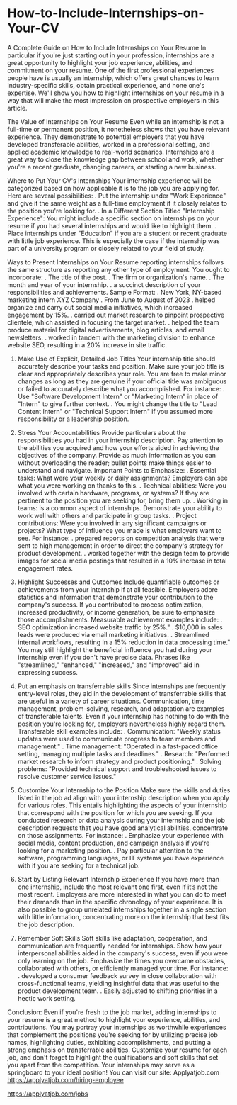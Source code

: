 # How-to-Include-Internships-on-Your-CV
A Complete Guide on How to Include Internships on Your Resume
In particular if you're just starting out in your profession, internships are a great opportunity to highlight your job experience, abilities, and commitment on your resume. One of the first professional experiences people have is usually an internship, which offers great chances to learn industry-specific skills, obtain practical experience, and hone one's expertise. We'll show you how to highlight internships on your resume in a way that will make the most impression on prospective employers in this article.

The Value of Internships on Your Resume
Even while an internship is not a full-time or permanent position, it nonetheless shows that you have relevant experience. They demonstrate to potential employers that you have developed transferable abilities, worked in a professional setting, and applied academic knowledge to real-world scenarios. Internships are a great way to close the knowledge gap between school and work, whether you're a recent graduate, changing careers, or starting a new business.

Where to Put Your CV's Internships
Your internship experience will be categorized based on how applicable it is to the job you are applying for. Here are several possibilities:
. Put the internship under "Work Experience" and give it the same weight as a full-time employment if it closely relates to the position you're looking for.
. In a Different Section Titled "Internship Experience": You might include a specific section on internships on your resume if you had several internships and would like to highlight them.
. Place internships under "Education" if you are a student or recent graduate with little job experience. This is especially the case if the internship was part of a university program or closely related to your field of study.

Ways to Present Internships on Your Resume
reporting internships follows the same structure as reporting any other type of employment. You ought to incorporate:
. The title of the post.
. The firm or organization's name.
. The month and year of your internship.
. a succinct description of your responsibilities and achievements.
Sample Format:
. New York, NY-based marketing intern XYZ Company
. From June to August of 2023
. helped organize and carry out social media initiatives, which increased engagement by 15%.
. carried out market research to pinpoint prospective clientele, which assisted in focusing the target market.
. helped the team produce material for digital advertisements, blog articles, and email newsletters.
. worked in tandem with the marketing division to enhance website SEO, resulting in a 20% increase in site traffic.

1. Make Use of Explicit, Detailed Job Titles
Your internship title should accurately describe your tasks and position. Make sure your job title is clear and appropriately describes your role. You are free to make minor changes as long as they are genuine if your official title was ambiguous or failed to accurately describe what you accomplished.
For instance:
. Use "Software Development Intern" or "Marketing Intern" in place of "Intern" to give further context.
. You might change the title to "Lead Content Intern" or "Technical Support Intern" if you assumed more responsibility or a leadership position.

2. Stress Your Accountabilities
Provide particulars about the responsibilities you had in your internship description. Pay attention to the abilities you acquired and how your efforts aided in achieving the objectives of the company. Provide as much information as you can without overloading the reader; bullet points make things easier to understand and navigate.
Important Points to Emphasize:
. Essential tasks: What were your weekly or daily assignments? Employers can see what you were working on thanks to this.
. Technical abilities: Were you involved with certain hardware, programs, or systems? If they are pertinent to the position you are seeking for, bring them up.
. Working in teams: is a common aspect of internships. Demonstrate your ability to work well with others and participate in group tasks.
. Project contributions: Were you involved in any significant campaigns or projects? What type of influence you made is what employers want to see.
For instance:
. prepared reports on competition analysis that were sent to high management in order to direct the company's strategy for product development.
. worked together with the design team to provide images for social media postings that resulted in a 10% increase in total engagement rates.

3. Highlight Successes and Outcomes
Include quantifiable outcomes or achievements from your internship if at all feasible. Employers adore statistics and information that demonstrate your contribution to the company's success. If you contributed to process optimization, increased productivity, or income generation, be sure to emphasize those accomplishments.
Measurable achievement examples include:
. SEO optimization increased website traffic by 25%."
. $10,000 in sales leads were produced via email marketing initiatives.
. Streamlined internal workflows, resulting in a 15% reduction in data processing time."
You may still highlight the beneficial influence you had during your internship even if you don't have precise data. Phrases like "streamlined," "enhanced," "increased," and "improved" aid in expressing success.

4. Put an emphasis on transferrable skills
Since internships are frequently entry-level roles, they aid in the development of transferrable skills that are useful in a variety of career situations. Communication, time management, problem-solving, research, and adaptation are examples of transferable talents. Even if your internship has nothing to do with the position you're looking for, employers nevertheless highly regard them.
Transferable skill examples include:
. Communication: "Weekly status updates were used to communicate progress to team members and management."
. Time management: "Operated in a fast-paced office setting, managing multiple tasks and deadlines."
. Research: "Performed market research to inform strategy and product positioning."
. Solving problems: "Provided technical support and troubleshooted issues to resolve customer service issues."

5. Customize Your Internship to the Position
Make sure the skills and duties listed in the job ad align with your internship description when you apply for various roles. This entails highlighting the aspects of your internship that correspond with the position for which you are seeking. If you conducted research or data analysis during your internship and the job description requests that you have good analytical abilities, concentrate on those assignments.
For instance:
. Emphasize your experience with social media, content production, and campaign analysis if you're looking for a marketing position.
. Pay particular attention to the software, programming languages, or IT systems you have experience with if you are seeking for a technical job.

6. Start by Listing Relevant Internship Experience
If you have more than one internship, include the most relevant one first, even if it’s not the most recent. Employers are more interested in what you can do to meet their demands than in the specific chronology of your experience. It is also possible to group unrelated internships together in a single section with little information, concentrating more on the internship that best fits the job description.

7. Remember Soft Skills
Soft skills like adaptation, cooperation, and communication are frequently needed for internships. Show how your interpersonal abilities aided in the company's success, even if you were only learning on the job. Emphasize the times you overcame obstacles, collaborated with others, or efficiently managed your time.
For instance:
. developed a consumer feedback survey in close collaboration with cross-functional teams, yielding insightful data that was useful to the product development team.
. Easily adjusted to shifting priorities in a hectic work setting.

Conclusion:
Even if you're fresh to the job market, adding internships to your resume is a great method to highlight your experience, abilities, and contributions. You may portray your internships as worthwhile experiences that complement the positions you're seeking for by utilizing precise job names, highlighting duties, exhibiting accomplishments, and putting a strong emphasis on transferrable abilities. Customize your resume for each job, and don't forget to highlight the qualifications and soft skills that set you apart from the competition. Your internships may serve as a springboard to your ideal position!
You can visit our site: Applyatjob.com
 https://applyatjob.com/hiring-employee

https://applyatjob.com/jobs

